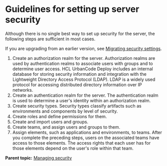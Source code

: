 # Guidelines for setting up server security

Although there is no single best way to set up security for the server, the following steps are sufficient in most cases.

If you are upgrading from an earlier version, see [Migrating security settings](../../com.ibm.udeploy.install.doc/topics/upgrade_security.md).

1.   Create an authorization realm for the server. Authorization realms are used by authentication realms to associate users with groups and to determine user access. HCL UrbanCode Deploy includes an internal database for storing security information and integration with the Lightweight Directory Access Protocol \(LDAP\). LDAP is a widely used protocol for accessing distributed directory information over IP networks. 
2.   Create an authentication realm for the server. The authentication realm is used to determine a user's identity within an authorization realm. 
3.   Create security types. Security types classify artifacts such as environments and components by level of security.
4.   Create roles and define permissions for them. 
5.  Create and import users and groups.
6.   Create teams, and assign users and groups to them. 
7.   Assign elements, such as applications and environments, to teams. After you complete the preceding steps, users on the associated teams have access to those elements. The access rights that each user has for those elements depend on the user's role within that team.

**Parent topic:** [Managing security](../../com.ibm.udeploy.admin.doc/topics/security_ch.md)

